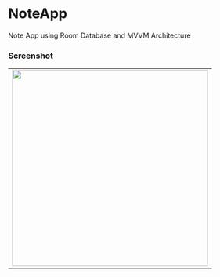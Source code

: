 # NoteApp
Note App using Room Database and MVVM Architecture

### Screenshot
<table>
  <tr>
    <td><img src="https://github.com/AhmedGamalRamadan/NoteApp/assets/144063315/68ce8419-b279-45d0-9ee3-c3b72a07799b" width="400"></td>

  </tr>
</table>
